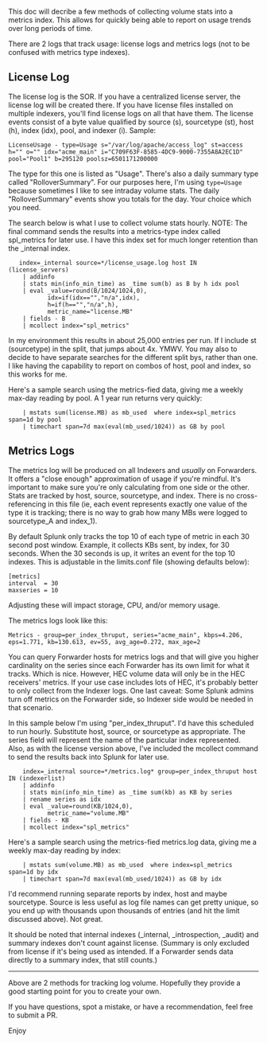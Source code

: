 This doc will decribe a few methods of collecting volume stats into a metrics index. This allows for quickly being able to report on usage trends over long periods of time.

There are 2 logs that track usage: license logs and metrics logs (not to be confused with metrics type indexes).
 
 ## License Log ##
 
The license log is the SOR. If you have a centralized license server, the license log will be created there. If you have license files installed on multiple indexers, you'll find license logs on all that have them. The license events consist of a byte value qualified by source (s), sourcetype (st), host (h), index (idx), pool, and indexer (i). Sample:

    LicenseUsage - type=Usage s="/var/log/apache/access_log" st=access h="" o="" idx="acme_main" i="C709F63F-8585-4DC9-9000-7355A8A2EC1D" pool="Pool1" b=295120 poolsz=6501171200000

The type for this one is listed as "Usage". There's also a daily summary type called "RolloverSummary". For our purposes here, I'm using `type=Usage` because sometimes I like to see intraday volume stats. The daily "RolloverSummary" events show you totals for the day. Your choice which you need.

The search below is what I use to collect volume stats hourly. NOTE: The final command sends the results into a metrics-type index called spl_metrics for later use. I have this index set for much longer retention than the _internal index.

```
   index=_internal source=*/license_usage.log host IN (license_servers)
    | addinfo
    | stats min(info_min_time) as _time sum(b) as B by h idx pool
    | eval _value=round(B/1024/1024,0),
           idx=if(idx=="","n/a",idx),
           h=if(h=="","n/a",h),
           metric_name="license.MB"
    | fields - B
    | mcollect index="spl_metrics"
```

In my environment this results in about 25,000 entries per run. If I include st (sourcetype) in the split, that jumps about 4x. YMWV. You may also to decide to have separate searches for the different split bys, rather than one. I like having the capability to report on combos of host, pool and index, so this works for me.

Here's a sample search using the metrics-fied data, giving me a weekly max-day reading by pool. A 1 year run returns very quickly:

```
    | mstats sum(license.MB) as mb_used  where index=spl_metrics span=1d by pool
    | timechart span=7d max(eval(mb_used/1024)) as GB by pool
```


## Metrics Logs ##    

The metrics log will be produced on all Indexers and *usually* on Forwarders. It offers a "close enough" approximation of usage if you're mindful. It's important to make sure you're only calculating from one side or the other. Stats are tracked by host, source, sourcetype, and index. There is no cross-referencing in this file (ie, each event represents exactly one value of the type it is tracking; there is no way to grab how many MBs were logged to sourcetype_A and index_1).  
 
By default Splunk only tracks the top 10 of each type of metric in each 30 second post window. Example, it collects KBs sent, by index, for 30 seconds. When the 30 seconds is up, it writes an event for the top 10 indexes. This is adjustable in the limits.conf file (showing defaults below):
 
    [metrics]
    interval  = 30
    maxseries = 10
 
Adjusting these will impact storage, CPU, and/or memory usage.  
 
The metrics logs look like this:
 
    Metrics - group=per_index_thruput, series="acme_main", kbps=4.206, eps=1.771, kb=130.613, ev=55, avg_age=0.272, max_age=2
 

You can query Forwarder hosts for metrics logs and that will give you higher cardinality on the series since each Forwarder has its own limit for what it tracks. Which is nice. However, HEC volume data will only be in the HEC receivers' metrics. If your use case includes lots of HEC, it's probably better to only collect from the Indexer logs. One last caveat: Some Splunk admins turn off metrics on the Forwarder side, so Indexer side would be needed in that scenario.

In this sample below I'm using "per_index_thruput". I'd have this scheduled to run hourly. Substitute host, source, or sourcetype as appropriate. The series field will represent the name of the particular index represented. Also, as with the license version above, I've included the mcollect command to send the results back into Splunk for later use.
 
```
    index=_internal source=*/metrics.log* group=per_index_thruput host IN (indexerlist)
    | addinfo
    | stats min(info_min_time) as _time sum(kb) as KB by series
    | rename series as idx
    | eval _value=round(KB/1024,0),
           metric_name="volume.MB"
    | fields - KB
    | mcollect index="spl_metrics"
```

Here's a sample search using the metrics-fied metrics.log data, giving me a weekly max-day reading by index:

```
    | mstats sum(volume.MB) as mb_used  where index=spl_metrics span=1d by idx
    | timechart span=7d max(eval(mb_used/1024)) as GB by idx
```

I'd recommend running separate reports by index, host and maybe sourcetype. Source is less useful as log file names can get pretty unique, so you end up with thousands upon thousands of entries (and hit the limit discussed above). Not great.
 
It should be noted that internal indexes (_internal, _introspection, _audit) and summary indexes don't count against license. (Summary is only excluded from license if it's being used as intended. If a Forwarder sends data directly to a summary index, that still counts.)

---

Above are 2 methods for tracking log volume. Hopefully they provide a good starting point for you to create your own.

If you have questions, spot a mistake, or have a recommendation, feel free to submit a PR.

Enjoy
